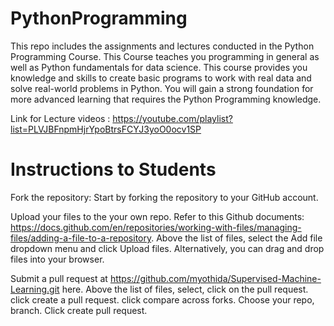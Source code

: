 # PythonProgramming
This repo includes the assignments and lectures conducted in the Python Programming Course. 
This Course teaches you programming in general as well as Python fundamentals for data science. This course provides you knowledge and skills to create basic programs to work with real data and solve real-world problems in Python. You will gain a strong foundation for more advanced learning that requires the Python Programming knowledge. 

Link for Lecture videos : https://youtube.com/playlist?list=PLVJBFnpmHjrYpoBtrsFCYJ3yoO0ocv1SP

# Instructions to Students
Fork the repository: Start by forking the repository to your GitHub account.

Upload your files to the your own repo. Refer to this Github documents: https://docs.github.com/en/repositories/working-with-files/managing-files/adding-a-file-to-a-repository. Above the list of files, select the Add file dropdown menu and click Upload files. Alternatively, you can drag and drop files into your browser.

Submit a pull request at https://github.com/myothida/Supervised-Machine-Learning.git here. Above the list of files, select, click on the pull request. click create a pull request. click compare across forks. Choose your repo, branch. Click create pull request.
